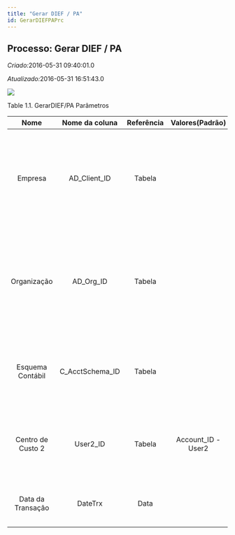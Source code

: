 ```yaml
---
title: "Gerar DIEF / PA"
id: GerarDIEFPAPrc
---
```

<div id="d109168e1" class="section chapter">

<div class="titlepage">

<div>

<div>

## Processo: Gerar DIEF / PA

</div>

</div>

</div>

<span class="emphasis"> *Criado:*</span>2016-05-31 09:40:01.0

<span class="emphasis">*Atualizado:*</span>2016-05-31 16:51:43.0

![](/img/manual/GerarDIEF/PA.png)

<div id="d109168e14" class="table">

<div class="table-title">

Table 1.1. GerarDIEF/PA
Parâmetros

</div>

<div class="table-contents">

|       Nome        |  Nome da coluna   | Referência |   Valores(Padrão)   |                 Descrição                 |                                                                            Comentário/Ajuda                                                                            |
| :---------------: | :---------------: | :--------: | :-----------------: | :---------------------------------------: | :--------------------------------------------------------------------------------------------------------------------------------------------------------------------: |
|      Empresa      |  AD\_Client\_ID   |   Tabela   |                     |  Empresa/Locatário para esta instalação.  | Uma Empresa é uma Companhia ou uma Entidade Legal (pessoa jurídica). Dados não podem ser compartilhados entre Empresas. Locatário é um sinônimo para Empresa (Client). |
|    Organização    |    AD\_Org\_ID    |   Tabela   |                     | Entidade organizacional dentro da Empresa |      Uma "Organização" é uma unidade de sua "Empresa" ou "Entidade Legal" - os exemplos são loja, departamento. Você pode compartilhar dados entre organizações.       |
| Esquema Contábil  | C\_AcctSchema\_ID |   Tabela   |                     |         Regras para contabilidade         |                        Um "Esquema Contábil" define as regras usadas na contabilidade tais como método de custos, moeda corrente e calendário.                         |
| Centro de Custo 2 |     User2\_ID     |   Tabela   | Account\_ID - User2 |            Centro de Custo \#2            |                               O "Centro de Custo" exibe os elementos opcionais que tenham sido definidos para esta combinação de contas.                               |
| Data da Transação |      DateTrx      |    Data    |                     |             Data da Transação             |                                                      A "Data da Transação" indica a data da transação comercial.                                                       |

</div>

</div>

  

</div>
